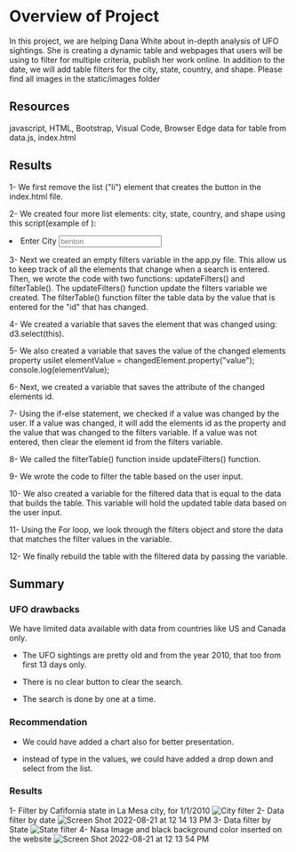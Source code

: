 # Overview of Project
In this project, we are helping Dana White about in-depth analysis of UFO sightings. She is creating a dynamic table and webpages that users will be using to filter for multiple criteria, publish her work online. In addition to the date, we will add table filters for the city, state, country, and shape.
Please find all images in the static/images folder

## Resources
javascript, HTML, Bootstrap, Visual Code, Browser Edge
data for table from data.js, index.html

## Results
1- We first remove the list ("li") element that creates the button in the index.html file.

2- We created four more list elements: city, state, country, and shape using this script(example of ):
<li class ="bg-dark">
   <label for = "city">Enter City</label>
   <input type="text" placeholder="benton" id="city" />
</li>

3- Next we created an empty filters variable in the app.py file. This allow us to keep track of all the elements that change when a search is entered. Then, we wrote the code with two functions: updateFilters() and filterTable().
The updateFilters() function update the filters variable we created.
The filterTable() function filter the table data by the value that is entered for the "id" that has changed.

4- We created a variable that saves the element that was changed using: d3.select(this).

5- We also created a variable that saves the value of the changed elements property 
usilet elementValue = changedElement.property("value");
                       console.log(elementValue);
                     
6- Next, we created a variable that saves the attribute of the changed elements id.

7- Using the if-else statement, we checked if a value was changed by the user. If a value was changed, it will add the elements id as the property and the value that was changed to the filters variable. If a value was not entered, then clear the element id from the filters variable.

8- We called the filterTable() function inside updateFilters() function. 

9- We wrote the code to filter the table based on the user input.

10- We also created a variable for the filtered data that is equal to the data that builds the table. This variable will hold the updated table data based on the user input.

11- Using the For loop, we look through the filters object and store the data that matches the filter values in the variable.

12- We finally rebuild the table with the filtered data by passing the variable. 

## Summary
### UFO drawbacks
We have limited data available with data from countries like US and Canada only.

- The UFO sightings are pretty old and from the year 2010, that too from first 13 days only.

- There is no clear button to clear the search.

- The search is done by one at a time. 

### Recommendation
- We could have added a chart also for better presentation.

- instead of type in the values, we could have added a drop down and select from the list.

### Results
1- Filter by Cafifornia state in La Mesa city, for 1/1/2010 
![City filter](https://user-images.githubusercontent.com/103543959/187801986-4a767bc3-23b0-43b5-a846-e655e588b0de.png)
2- Data filter by date
![Screen Shot 2022-08-21 at 12 14 13 PM](https://user-images.githubusercontent.com/103543959/187802210-742db8e7-5090-4a6f-a3e9-bd16e657a0af.png)
3- Data filter by State
![State filter](https://user-images.githubusercontent.com/103543959/187802227-599e2f93-f609-4c7e-928a-16250b0e0904.png)
4- Nasa Image and black background color inserted on the website 
![Screen Shot 2022-08-21 at 12 13 54 PM](https://user-images.githubusercontent.com/103543959/187802235-a37dc301-c3eb-4f95-bb64-2ef9673e5da8.png)


